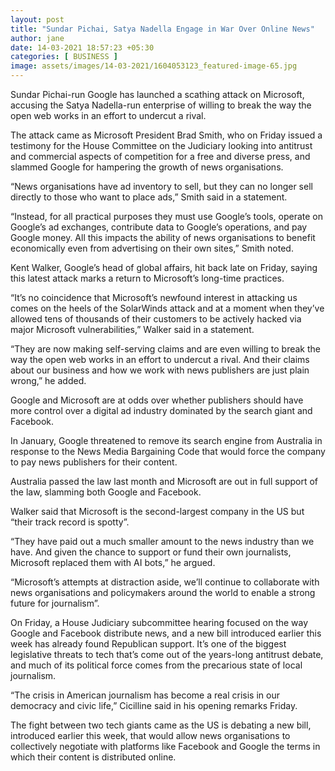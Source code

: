 ```yaml
---
layout: post
title: "Sundar Pichai, Satya Nadella Engage in War Over Online News"
author: jane 
date: 14-03-2021 18:57:23 +05:30 
categories: [ BUSINESS ] 
image: assets/images/14-03-2021/1604053123_featured-image-65.jpg
---
```

Sundar Pichai-run Google has launched a scathing attack on Microsoft, accusing the Satya Nadella-run enterprise of willing to break the way the open web works in an effort to undercut a rival.

The attack came as Microsoft President Brad Smith, who on Friday issued a testimony for the House Committee on the Judiciary looking into antitrust and commercial aspects of competition for a free and diverse press, and slammed Google for hampering the growth of news organisations.

“News organisations have ad inventory to sell, but they can no longer sell directly to those who want to place ads,” Smith said in a statement.

“Instead, for all practical purposes they must use Google’s tools, operate on Google’s ad exchanges, contribute data to Google’s operations, and pay Google money. All this impacts the ability of news organisations to benefit economically even from advertising on their own sites,” Smith noted.

Kent Walker, Google’s head of global affairs, hit back late on Friday, saying this latest attack marks a return to Microsoft’s long-time practices.

“It’s no coincidence that Microsoft’s newfound interest in attacking us comes on the heels of the SolarWinds attack and at a moment when they’ve allowed tens of thousands of their customers to be actively hacked via major Microsoft vulnerabilities,” Walker said in a statement.

“They are now making self-serving claims and are even willing to break the way the open web works in an effort to undercut a rival. And their claims about our business and how we work with news publishers are just plain wrong,” he added.

Google and Microsoft are at odds over whether publishers should have more control over a digital ad industry dominated by the search giant and Facebook.

In January, Google threatened to remove its search engine from Australia in response to the News Media Bargaining Code that would force the company to pay news publishers for their content.

Australia passed the law last month and Microsoft are out in full support of the law, slamming both Google and Facebook.

Walker said that Microsoft is the second-largest company in the US but “their track record is spotty”.

“They have paid out a much smaller amount to the news industry than we have. And given the chance to support or fund their own journalists, Microsoft replaced them with AI bots,” he argued.

“Microsoft’s attempts at distraction aside, we’ll continue to collaborate with news organisations and policymakers around the world to enable a strong future for journalism”.

On Friday, a House Judiciary subcommittee hearing focused on the way Google and Facebook distribute news, and a new bill introduced earlier this week has already found Republican support. It’s one of the biggest legislative threats to tech that’s come out of the years-long antitrust debate, and much of its political force comes from the precarious state of local journalism.

“The crisis in American journalism has become a real crisis in our democracy and civic life,” Cicilline said in his opening remarks Friday.

The fight between two tech giants came as the US is debating a new bill, introduced earlier this week, that would allow news organisations to collectively negotiate with platforms like Facebook and Google the terms in which their content is distributed online.